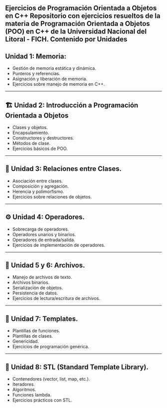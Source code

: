 Ejercicios de Programación Orientada a Objetos en C++
Repositorio con ejercicios resueltos de la materia de Programación Orientada a Objetos (POO) en C++ de la Universidad Nacional del Litoral - FICH.
Contenido por Unidades
------------------------------------------------------------------------------------------------------------------------------------------------------------------------------
Unidad 1: Memoria:
------------------------------------------------------------------------------------------------------------------------------------------------------------------------------
- Gestión de memoria estática y dinámica.
- Punteros y referencias.
- Asignación y liberación de memoria.
- Ejercicios sobre manejo de memoria en C++.
------------------------------------------------------------------------------------------------------------------------------------------------------------------------------
🏗️ Unidad 2: Introducción a Programación Orientada a Objetos
------------------------------------------------------------------------------------------------------------------------------------------------------------------------------
- Clases y objetos.
- Encapsulamiento.
- Constructores y destructores.
- Métodos de clase.
- Ejercicios básicos de POO.
------------------------------------------------------------------------------------------------------------------------------------------------------------------------------
🔗 Unidad 3: Relaciones entre Clases.
------------------------------------------------------------------------------------------------------------------------------------------------------------------------------
- Asociación entre clases.
- Composición y agregación.
- Herencia y polimorfismo.
- Ejercicios sobre relaciones de objetos.
------------------------------------------------------------------------------------------------------------------------------------------------------------------------------
⚙️ Unidad 4: Operadores.
------------------------------------------------------------------------------------------------------------------------------------------------------------------------------
- Sobrecarga de operadores.
- Operadores unarios y binarios.
- Operadores de entrada/salida.
- Ejercicios de implementación de operadores.
------------------------------------------------------------------------------------------------------------------------------------------------------------------------------
📁 Unidad 5 y 6: Archivos.
------------------------------------------------------------------------------------------------------------------------------------------------------------------------------
- Manejo de archivos de texto.
- Archivos binarios.
- Serialización de objetos.
- Persistencia de datos.
- Ejercicios de lectura/escritura de archivos.
------------------------------------------------------------------------------------------------------------------------------------------------------------------------------
📐 Unidad 7: Templates.
------------------------------------------------------------------------------------------------------------------------------------------------------------------------------
- Plantillas de funciones.
- Plantillas de clases.
- Genericidad.
- Ejercicios de programación genérica.
------------------------------------------------------------------------------------------------------------------------------------------------------------------------------
🧰 Unidad 8: STL (Standard Template Library).
------------------------------------------------------------------------------------------------------------------------------------------------------------------------------
- Contenedores (vector, list, map, etc.).
- Iteradores.
- Algoritmos.
- Funciones lambda.
- Ejercicios prácticos con STL.
